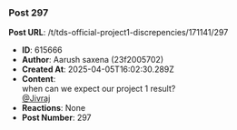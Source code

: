 ### Post 297
**Post URL**: /t/tds-official-project1-discrepencies/171141/297
- **ID**: 615666
- **Author**: Aarush saxena  (23f2005702)
- **Created At**: 2025-04-05T16:02:30.289Z
- **Content**:  
  when can we expect our project 1 result?<br>
<a class="mention" href="/u/jivraj">@Jivraj</a>
- **Reactions**: None
- **Post Number**: 297

